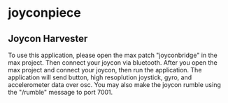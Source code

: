 # joyconpiece

## Joycon Harvester

To use this application, please open the max patch "joyconbridge" in the max project.  Then connect your joycon via bluetooth.  After you open the max project and connect your joycon, then run the application.  The application will send button, high resoplution joystick, gyro,  and accelerometer data over osc.  You may also make the joycon rumble using the "/rumble" message to port 7001.
